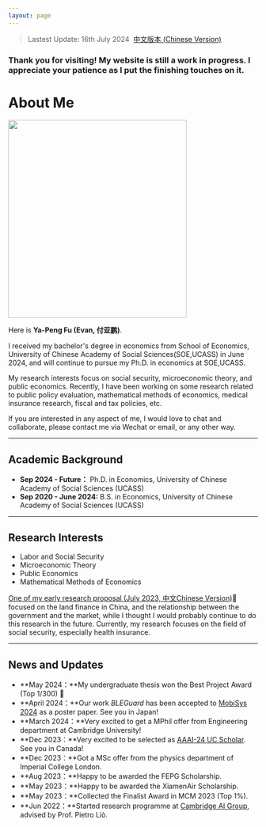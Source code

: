 ```yaml
---
layout: page
---
```


> Lastest Update: 16th July 2024&nbsp;  [中文版本 (Chinese Version)](https://yapengf.com/file/main-zh/)


### Thank you for visiting! My website is still a work in progress. I appreciate your patience as I put the finishing touches on it.

# About Me

<img src="https://yapengf.com/images/fuyapeng.png" class="floatpic" width="360" height="400">

Here is **Ya-Peng Fu (Evan, 付亚鹏)**.

I received my bachelor's degree in economics from School of Economics, University of Chinese Academy of Social Sciences(SOE,UCASS) in June 2024, and will continue to pursue my Ph.D. in economics at SOE,UCASS. 

My research interests focus on social security, microeconomic theory, and public economics. Recently, I have been working on some research related to public policy evaluation, mathematical methods of economics, medical insurance research, fiscal and tax policies, etc.

If you are interested in any aspect of me, I would love to chat and collaborate, please contact me via Wechat or email, or any other way.

---

## Academic Background

- **Sep 2024 - Future：** Ph.D. in Economics, University of Chinese Academy of Social Sciences (UCASS)
- **Sep 2020 - June 2024:** B.S. in Economics, University of Chinese Academy of Social Sciences (UCASS)


---

## Research Interests

- Labor and Social Security
- Microeconomic Theory
- Public Economics
- Mathematical Methods of Economics
  
[One of my early research proposal (July 2023, 中文Chinese Version)](https://yapengf.com/file/proposal-yapeng-2023.pdf)🔗 focused on the land finance in China, and the relationship between the government and the market, while I thought I would probably continue to do this research in the future. Currently, my research focuses on the field of social security, especially health insurance.

---

## News and Updates

- **May 2024：**My undergraduate thesis won the Best Project Award (Top 1/300) 🎉
- **April 2024：**Our work *BLEGuard* has been accepted to [MobiSys 2024](https://www.sigmobile.org/mobisys/2024/) as a poster paper. See you in Japan!
- **March 2024：**Very excited to get a MPhil offer from Engineering department at Cambridge University!
- **Dec 2023：**Very excited to be selected as [AAAI-24 UC Scholar](https://aaai.org/aaai-conference/undergraduate-consortium-program/). See you in Canada!
- **Dec 2023：**Got a MSc offer from the physics department of Imperial College London.
- **Aug 2023：**Happy to be awarded the FEPG Scholarship.
- **May 2023：**Happy to be awarded the XiamenAir Scholarship.
- **May 2023：**Collected the Finalist Award in MCM 2023 (Top 1%).
- **Jun 2022：**Started research programme at [Cambridge AI Group](https://www.cl.cam.ac.uk/research/ai/), advised by Prof. Pietro Liò.

